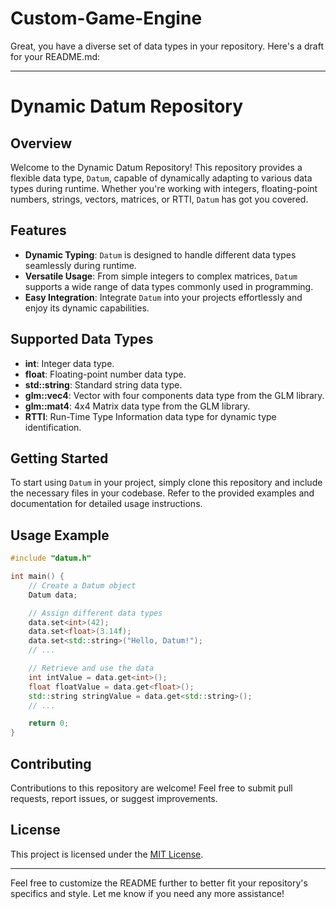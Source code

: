 # Custom-Game-Engine
Great, you have a diverse set of data types in your repository. Here's a draft for your README.md:

---

# Dynamic Datum Repository

## Overview
Welcome to the Dynamic Datum Repository! This repository provides a flexible data type, `Datum`, capable of dynamically adapting to various data types during runtime. Whether you're working with integers, floating-point numbers, strings, vectors, matrices, or RTTI, `Datum` has got you covered.

## Features
- **Dynamic Typing**: `Datum` is designed to handle different data types seamlessly during runtime.
- **Versatile Usage**: From simple integers to complex matrices, `Datum` supports a wide range of data types commonly used in programming.
- **Easy Integration**: Integrate `Datum` into your projects effortlessly and enjoy its dynamic capabilities.

## Supported Data Types
- **int**: Integer data type.
- **float**: Floating-point number data type.
- **std::string**: Standard string data type.
- **glm::vec4**: Vector with four components data type from the GLM library.
- **glm::mat4**: 4x4 Matrix data type from the GLM library.
- **RTTI**: Run-Time Type Information data type for dynamic type identification.

## Getting Started
To start using `Datum` in your project, simply clone this repository and include the necessary files in your codebase. Refer to the provided examples and documentation for detailed usage instructions.

## Usage Example
```cpp
#include "datum.h"

int main() {
    // Create a Datum object
    Datum data;

    // Assign different data types
    data.set<int>(42);
    data.set<float>(3.14f);
    data.set<std::string>("Hello, Datum!");
    // ...

    // Retrieve and use the data
    int intValue = data.get<int>();
    float floatValue = data.get<float>();
    std::string stringValue = data.get<std::string>();
    // ...

    return 0;
}
```

## Contributing
Contributions to this repository are welcome! Feel free to submit pull requests, report issues, or suggest improvements.

## License
This project is licensed under the [MIT License](LICENSE).

---

Feel free to customize the README further to better fit your repository's specifics and style. Let me know if you need any more assistance!
